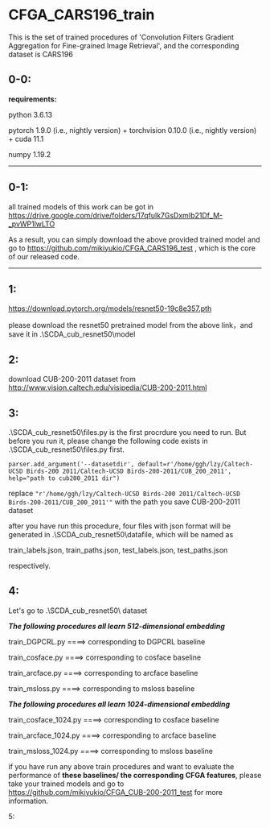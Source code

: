 # CFGA_CARS196_train
This is the set of  trained procedures of 'Convolution Filters Gradient Aggregation for Fine-grained Image Retrieval', and the corresponding dataset is CARS196


0-0:
---------------------------------
**requirements:**

python 3.6.13

pytorch 1.9.0 (i.e., nightly version) + torchvision 0.10.0 (i.e., nightly version) + cuda 11.1

numpy 1.19.2

*********************************************************************************************************************************************************************************
0-1:
---------
all trained models of this work can be got in https://drive.google.com/drive/folders/17qfulk7GsDxmIb21Df_M-_pvWP1lwLTO

As a result, you can simply download the above provided trained model and go to https://github.com/mikiyukio/CFGA_CARS196_test , which is the core of our released code.
********************************************************************************************************************************************
1:
------------------------------------------------
https://download.pytorch.org/models/resnet50-19c8e357.pth

please download the resnet50 pretrained model from the above link，and save it in .\SCDA_cub_resnet50\model

2:
------------------------------------------
download CUB-200-2011 dataset from http://www.vision.caltech.edu/visipedia/CUB-200-2011.html

3:
--------------------------------------------------------------------------------
.\SCDA_cub_resnet50\files.py is the first procrdure you need to run. But before you run it, please change the following code exists in .\SCDA_cub_resnet50\files.py first. 

`parser.add_argument('--datasetdir', default=r'/home/ggh/lzy/Caltech-UCSD Birds-200 2011/Caltech-UCSD Birds-200-2011/CUB_200_2011',  help="path to cub200_2011 dir")`


 replace `"r'/home/ggh/lzy/Caltech-UCSD Birds-200 2011/Caltech-UCSD Birds-200-2011/CUB_200_2011'"` with the path you save CUB-200-2011 dataset 

after you have run this procedure, four files with json format will be generated in .\SCDA_cub_resnet50\datafile, which will be named as 

train_labels.json, train_paths.json, test_labels.json, test_paths.json

respectively.

4:
----------------------------------------------------------------------------------
Let's go to .\SCDA_cub_resnet50\ dataset

***The following procedures all learn 512-dimensional embedding***

train_DGPCRL.py ====> corresponding to DGPCRL baseline 

train_cosface.py ====> corresponding to cosface baseline 

train_arcface.py ====> corresponding to arcface baseline 

train_msloss.py ====> corresponding to msloss  baseline 

***The following procedures all learn 1024-dimensional embedding***

train_cosface_1024.py ====> corresponding to cosface baseline 

train_arcface_1024.py ====> corresponding to arcface baseline 

train_msloss_1024.py ====> corresponding to msloss baseline


if you have run any above train procedures and want to evaluate the performance of **these baselines/ the corresponding CFGA features**, please take your trained models and go to https://github.com/mikiyukio/CFGA_CUB-200-2011_test for more information.

5:
